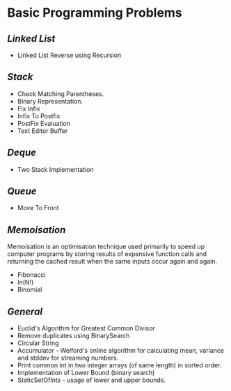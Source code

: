 # Basic Programming Problems

_Linked List_
-------------------------------------------------
* Linked List Reverse using Recursion

_Stack_
-------------------------------------------------
* Check Matching Parentheses.
* Binary Representation.
* Fix Infix
* Infix To Postfix
* PostFix Evaluation
* Text Editor Buffer

_Deque_
-------
* Two Stack Implementation

_Queue_
-------------------------------------------------
* Move To Front

_Memoisation_
-------------------------------------------------
Memoisation is an optimisation technique used primarily to speed up computer programs by storing results of expensive
function calls and returning the cached result when the same inputs occur again and again.
* Fibonacci
* ln(N!)
* Binomial

_General_
-------------------------------------------------
* Euclid's Algorithm for Greatest Common Divisor
* Remove duplicates using BinarySearch
* Circular String
* Accumulator - Welford's online algorithm for calculating mean, variance and stddev for streaming numbers.
* Print common int in two integer arrays (of same length) in sorted order.
* Implementation of Lower Bound (binary search)
* StaticSetOfInts - usage of lower and upper bounds.